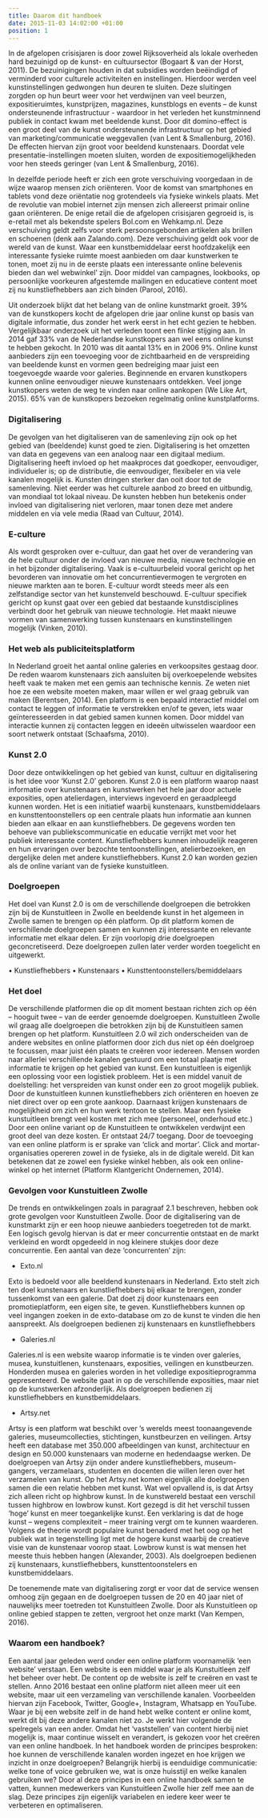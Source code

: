 ```yaml
---
title: Daarom dit handboek
date: 2015-11-03 14:02:00 +01:00
position: 1
---
```


In de afgelopen crisisjaren is door zowel Rijksoverheid als lokale overheden hard bezuinigd op de kunst- en cultuursector (Bogaart & van der Horst, 2011). De bezuinigingen houden in dat subsidies worden beëindigd of verminderd voor culturele activiteiten en instellingen. Hierdoor werden veel kunstinstellingen gedwongen hun deuren te sluiten. Deze sluitingen zorgden op hun beurt weer voor het verdwijnen van veel beurzen, expositieruimtes, kunstprijzen, magazines, kunstblogs en events – de kunst ondersteunende infrastructuur - waardoor in het verleden het kunstminnend publiek in contact kwam met beeldende kunst. Door dit domino-effect is een groot deel van de kunst ondersteunende infrastructuur op het gebied van marketing/communicatie weggevallen (van Lent & Smallenburg, 2016). De effecten hiervan zijn groot voor beeldend kunstenaars. Doordat vele presentatie-instellingen moeten sluiten, worden de expositiemogelijkheden voor hen steeds geringer (van Lent & Smallenburg, 2016). 

In dezelfde periode heeft er zich een grote verschuiving voorgedaan in de wijze waarop mensen zich oriënteren. Voor de komst van smartphones en tablets vond deze oriëntatie nog grotendeels via fysieke winkels plaats. Met de revolutie van mobiel internet zijn mensen zich allereerst primair online gaan oriënteren. De enige retail die de afgelopen crisisjaren gegroeid is, is e-retail  met als bekendste spelers Bol.com en Wehkamp.nl. Deze verschuiving geldt zelfs voor sterk persoonsgebonden artikelen als brillen en schoenen (denk aan Zalando.com).
Deze verschuiving geldt ook voor de wereld van de kunst. Waar een kunstbemiddelaar eerst hoofdzakelijk een interessante fysieke ruimte moest aanbieden om daar kunstwerken te tonen, moet zij nu in de eerste plaats een interessante online belevenis bieden dan wel webwinkel’ zijn. Door middel van campagnes, lookbooks, op persoonlijke voorkeuren afgestemde mailingen en educatieve content moet zij nu kunstliefhebbers aan zich binden (Parool, 2016).

Uit onderzoek blijkt dat het belang van de online kunstmarkt groeit. 39% van de kunstkopers kocht de afgelopen drie jaar online kunst op basis van digitale informatie, dus zonder het werk eerst in het echt gezien te hebben. Vergelijkbaar onderzoek uit het verleden toont een flinke stijging aan. In 2014 gaf 33% van de Nederlandse kunstkopers aan wel eens online kunst te hebben gekocht. In 2010 was dit aantal 13% en in 2006 9%. Online kunst aanbieders zijn een toevoeging voor de zichtbaarheid en de verspreiding van beeldende kunst en vormen geen bedreiging maar juist een toegevoegde waarde voor galeries. Beginnende en ervaren kunstkopers kunnen online eenvoudiger nieuwe kunstenaars ontdekken. Veel jonge kunstkopers weten de weg te vinden naar online aankopen (We Like Art, 2015). 65% van de kunstkopers bezoeken regelmatig online kunstplatforms. 

### Digitalisering
De gevolgen van het digitaliseren van de samenleving zijn ook op het gebied van (beeldende) kunst goed te zien. Digitalisering is het omzetten van data en gegevens van een analoog naar een digitaal medium. Digitalisering heeft invloed op het maakproces dat goedkoper, eenvoudiger, individueler is; op de distributie, die eenvoudiger, flexibeler en via vele kanalen mogelijk is. Kunsten dringen sterker dan ooit door tot de samenleving. Niet eerder was het culturele aanbod zo breed en uitbundig, van mondiaal tot lokaal niveau. De kunsten hebben hun betekenis onder invloed van digitalisering niet verloren, maar tonen deze met andere middelen en via vele media (Raad van Cultuur, 2014). 

### E-culture
Als wordt gesproken over e-cultuur, dan gaat het over de verandering van de hele cultuur onder de invloed van nieuwe media, nieuwe technologie en in het bijzonder digitalisering. Vaak is e-cultuurbeleid vooral gericht op het bevorderen van innovatie om het concurrentievermogen te vergroten en nieuwe markten aan te boren. E-cultuur wordt steeds meer als een zelfstandige sector van het kunstenveld beschouwd. E-cultuur specifiek gericht op kunst gaat over een gebied dat bestaande kunstdisciplines verbindt door het gebruik van nieuwe technologie. Het maakt nieuwe vormen van samenwerking tussen kunstenaars en kunstinstellingen mogelijk (Vinken, 2010). 

### Het web als publiciteitsplatform
In Nederland groeit het aantal online galeries en verkoopsites gestaag door. De reden waarom kunstenaars zich aansluiten bij overkoepelende websites heeft vaak te maken met een gemis aan technische kennis. Ze weten niet hoe ze een website moeten maken, maar willen er wel graag gebruik van maken (Berentsen, 2014). Een platform is een bepaald interactief middel om contact te leggen of informatie te verstrekken en/of te geven, iets waar geïnteresseerden in dat gebied samen kunnen komen. Door middel van interactie kunnen zij contacten leggen en ideeën uitwisselen waardoor een soort netwerk ontstaat (Schaafsma, 2010). 

### Kunst 2.0
Door deze ontwikkelingen op het gebied van kunst, cultuur en digitalisering is het idee voor ‘Kunst 2.0’ geboren. Kunst 2.0 is een platform waarop naast informatie over kunstenaars en kunstwerken het hele jaar door actuele exposities, open atelierdagen, interviews ingevoerd en geraadpleegd kunnen worden. Het is een initiatief waarbij kunstenaars, kunstbemiddelaars en kunsttentoonstellers op een centrale plaats hun informatie aan kunnen bieden aan elkaar en aan kunstliefhebbers. De gegevens worden ten behoeve van publiekscommunicatie en educatie verrijkt met voor het publiek interessante content. Kunstliefhebbers kunnen inhoudelijk reageren en hun ervaringen over bezochte tentoonstellingen, atelierbezoeken, en dergelijke delen met andere kunstliefhebbers. Kunst 2.0 kan worden gezien als de online variant van de fysieke kunstuitleen. 

### Doelgroepen
Het doel van Kunst 2.0 is om de verschillende doelgroepen die betrokken zijn bij de Kunstuitleen in Zwolle en beeldende kunst in het algemeen in Zwolle samen te brengen op één platform. Op dit platform komen de verschillende doelgroepen samen en kunnen zij interessante en relevante informatie met elkaar delen. Er zijn voorlopig drie doelgroepen geconcretiseerd. Deze doelgroepen zullen later verder worden toegelicht en uitgewerkt. 

•	Kunstliefhebbers
•	Kunstenaars
•	Kunsttentoonstellers/bemiddelaars


### Het doel 
De verschillende platformen die op dit moment bestaan richten zich op één – hooguit twee – van de eerder genoemde doelgroepen. Kunstuitleen Zwolle wil graag alle doelgroepen die betrokken zijn bij de Kunstuitleen samen brengen op het platform. Kunstuitleen 2.0 wil zich onderscheiden van de andere websites en online platformen door zich dus niet op één doelgroep te focussen, maar juist één plaats te creëren voor iedereen. Mensen worden naar allerlei verschillende kanalen gestuurd om een totaal plaatje met informatie te krijgen op het gebied van kunst. Een kunstuitleen is eigenlijk een oplossing voor een logistiek probleem. Het is een middel vanuit de doelstelling: het verspreiden van kunst onder een zo groot mogelijk publiek. Door de kunstuitleen kunnen kunstliefhebbers zich oriënteren en hoeven ze niet direct over op een grote aankoop. Daarnaast krijgen kunstenaars de mogelijkheid om zich en hun werk tentoon te stellen. Maar een fysieke kunstuitleen brengt veel kosten met zich mee (personeel, onderhoud etc.) Door een online variant op de Kunstuitleen te ontwikkelen verdwijnt een groot deel van deze kosten. Er ontstaat 24/7 toegang. Door de toevoeging van een online platform is er sprake van ‘click and mortar’. Click and mortar-organisaties opereren zowel in de fysieke, als in de digitale wereld. Dit kan betekenen dat ze zowel een fysieke winkel hebben, als ook een online-winkel op het internet (Platform Klantgericht Ondernemen, 2014). 

### Gevolgen voor Kunstuitleen Zwolle
De trends en ontwikkelingen zoals in paragraaf 2.1 beschreven, hebben ook grote gevolgen voor Kunstuitleen Zwolle. Door de digitalisering van de kunstmarkt zijn er een hoop nieuwe aanbieders toegetreden tot de markt. Een logisch gevolg hiervan is dat er meer concurrentie ontstaat en de markt verkleind en wordt opgedeeld in nog kleinere stukjes door deze concurrentie. Een aantal van deze ‘concurrenten’ zijn:

* Exto.nl

Exto is bedoeld voor alle beeldend kunstenaars in Nederland. Exto stelt zich ten doel kunstenaars en kunstliefhebbers bij elkaar te brengen, zonder tussenkomst van een galerie. Dat doet zij door kunstenaars een promotieplatform, een eigen site, te geven. Kunstliefhebbers kunnen op veel ingangen zoeken in de exto-database om zo de kunst te vinden die hen aanspreekt. Als doelgroepen bedienen zij kunstenaars en kunstliefhebbers

* Galeries.nl

Galeries.nl is een website waarop informatie is te vinden over galeries, musea, kunstuitlenen, kunstenaars, exposities, veilingen en kunstbeurzen. Honderden musea en galeries worden in het volledige expositieprogramma gepresenteerd. De website gaat in op de verschillende exposities, maar niet op de kunstwerken afzonderlijk. Als doelgroepen bedienen zij kunstliefhebbers en kunstbemiddelaars. 

* Artsy.net

Artsy is een platform wat beschikt over ’s werelds meest toonaangevende galeries, museumcollecties, stichtingen, kunstbeurzen en veilingen. Artsy heeft een database met 350.000 afbeeldingen van kunst, architectuur en design en 50.000 kunstenaars van moderne en hedendaagse werken. De doelgroepen van Artsy zijn onder andere kunstliefhebbers, museum-gangers, verzamelaars, studenten en docenten die willen leren over het verzamelen van kunst.
Op het Artsy.net komen eigenlijk alle doelgroepen samen die een relatie hebben met kunst. Wat wel opvallend is, is dat Artsy zich alleen richt op highbrow kunst. In de kunstwereld bestaat een verschil tussen highbrow en lowbrow kunst. Kort gezegd is dit het verschil tussen ‘hoge’ kunst en meer toegankelijke kunst. Een verklaring is dat de hoge kunst – wegens complexiteit – meer training vergt om te kunnen waarderen. Volgens de theorie wordt populaire kunst benaderd met het oog op het publiek wat in tegenstelling ligt met de hogere kunst waarbij de creatieve visie van de kunstenaar voorop staat. Lowbrow kunst is wat mensen het meeste thuis hebben hangen (Alexander, 2003). Als doelgroepen bedienen zij kunstenaars, kunstliefhebbers, kunsttentoonstelers en kunstbemiddelaars. 

De toenemende mate van digitalisering zorgt er voor dat de service wensen omhoog zijn gegaan en de doelgroepen tussen de 20 en 40 jaar niet of nauwelijks meer toetreden tot Kunstuitleen Zwolle. Door als Kunstuitleen op online gebied stappen te zetten, vergroot het onze markt (Van Kempen, 2016). 

### Waarom een handboek?
Een aantal jaar geleden werd onder een online platform voornamelijk ‘een website’ verstaan. Een website is een middel waar je als Kunstuitleen zelf het beheer over hebt. De content op de website is zelf te creëren en vast te stellen. Anno 2016 bestaat een online platform niet alleen meer uit een website, maar uit een verzameling van verschillende kanalen. Voorbeelden hiervan zijn Facebook, Twitter, Google+, Instagram, Whatsapp en YouTube. Waar je bij een website zelf in de hand hebt welke content er online komt, werkt dit bij deze andere kanalen niet zo. Je werkt hier volgende de spelregels van een ander. Omdat het ‘vaststellen’ van content hierbij niet mogelijk is, maar continue wisselt en verandert, is gekozen voor het creëren van een online handboek. In het handboek worden de principes besproken: hoe kunnen de verschillende kanalen worden ingezet en hoe krijgen we inzicht in onze doelgroepen? Belangrijk hierbij is eenduidige communicatie: welke tone of voice gebruiken we, wat is onze huisstijl en welke kanalen gebruiken we? Door al deze principes in een online handboek samen te vatten, kunnen medewerkers van Kunstuitleen Zwolle hier zelf mee aan de slag. Deze principes zijn eigenlijk variabelen en iedere keer weer te verbeteren en optimaliseren. 
